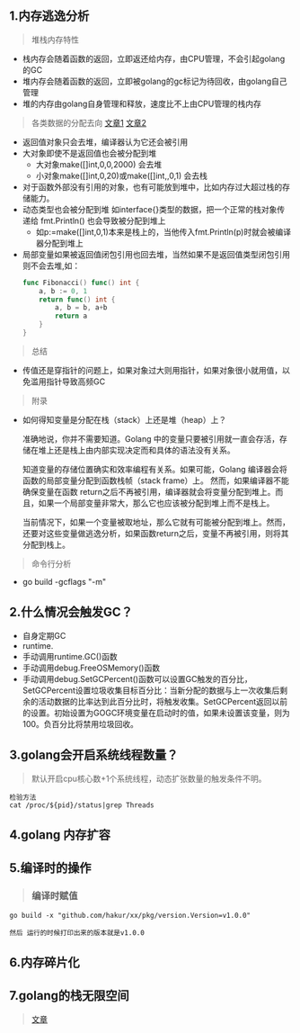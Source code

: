 ## 1.内存逃逸分析
> 堆栈内存特性
* 栈内存会随着函数的返回，立即返还给内存，由CPU管理，不会引起golang的GC
* 堆内存会随着函数的返回，立即被golang的gc标记为待回收，由golang自己管理
* 堆的内存由golang自身管理和释放，速度比不上由CPU管理的栈内存

> 各类数据的分配去向 [文章1](https://blog.csdn.net/qq_35703848/article/details/103862437) [文章2](https://www.cnblogs.com/shijingxiang/articles/12200355.html)
* 返回值对象只会去堆，编译器认为它还会被引用
* 大对象即使不是返回值也会被分配到堆
    - 大对象make([]int,0,0,2000) 会去堆
    - 小对象make([]int,0,20)或make([]int,,0,1) 会去栈
* 对于函数外部没有引用的对象，也有可能放到堆中，比如内存过大超过栈的存储能力。
* 动态类型也会被分配到堆 如interface{}类型的数据，把一个正常的栈对象传递给 fmt.Println() 也会导致被分配到堆上
    - 如p:=make([]int,0,1)本来是栈上的，当他传入fmt.Println(p)时就会被编译器分配到堆上
* 局部变量如果被返回值闭包引用也回去堆，当然如果不是返回值类型闭包引用则不会去堆,如：
    ```go
    func Fibonacci() func() int {
        a, b := 0, 1
        return func() int {
            a, b = b, a+b
            return a
        }
    }
    ```

> 总结
* 传值还是穿指针的问题上，如果对象过大则用指针，如果对象很小就用值，以免滥用指针导致高频GC
> 附录
* 如何得知变量是分配在栈（stack）上还是堆（heap）上？

    准确地说，你并不需要知道。Golang 中的变量只要被引用就一直会存活，存储在堆上还是栈上由内部实现决定而和具体的语法没有关系。

    知道变量的存储位置确实和效率编程有关系。如果可能，Golang 编译器会将函数的局部变量分配到函数栈帧（stack frame）上。 然而，如果编译器不能确保变量在函数 return之后不再被引用，编译器就会将变量分配到堆上。而且，如果一个局部变量非常大，那么它也应该被分配到堆上而不是栈上。

    当前情况下，如果一个变量被取地址，那么它就有可能被分配到堆上。然而，还要对这些变量做逃逸分析，如果函数return之后，变量不再被引用，则将其分配到栈上。

> 命令行分析
* go build -gcflags "-m"

## 2.什么情况会触发GC？
* 自身定期GC
* runtime.
* 手动调用runtime.GC()函数
* 手动调用debug.FreeOSMemory()函数
* 手动调用debug.SetGCPercent()函数可以设置GC触发的百分比，SetGCPercent设置垃圾收集目标百分比：当新分配的数据与上一次收集后剩余的活动数据的比率达到此百分比时，将触发收集。SetGCPercent返回以前的设置。初始设置为GOGC环境变量在启动时的值，如果未设置该变量，则为100。负百分比将禁用垃圾回收。

## 3.golang会开启系统线程数量？
> 默认开启cpu核心数+1个系统线程，动态扩张数量的触发条件不明。
```
检验方法
cat /proc/${pid}/status|grep Threads
```

## 4.golang 内存扩容

## 5.编译时的操作
> ### 编译时赋值
```
go build -x "github.com/hakur/xx/pkg/version.Version=v1.0.0"

然后 运行的时候打印出来的版本就是v1.0.0
```

## 6.内存碎片化

## 7.golang的栈无限空间
> [文章](https://studygolang.com/articles/1744)